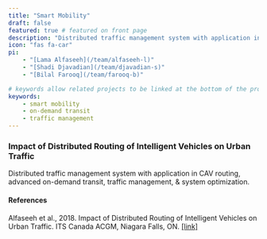 ```yaml
---
title: "Smart Mobility"
draft: false
featured: true # featured on front page
description: "Distributed traffic management system with application in CAV routing, advanced on-demand transit, traffic management, & system optimization."
icon: "fas fa-car"
pi:
    - "[Lama Alfaseeh](/team/alfaseeh-l)"
    - "[Shadi Djavadian](/team/djavadian-s)"
    - "[Bilal Farooq](/team/farooq-b)"

# keywords allow related projects to be linked at the bottom of the project page
keywords:
    - smart mobility
    - on-demand transit
    - traffic management
---
```

<!-- content body -->
### Impact of Distributed Routing of Intelligent Vehicles on Urban Traffic

Distributed traffic management system with application in CAV routing, advanced on-demand transit, traffic management, & system optimization.

#### References

Alfaseeh et al., 2018. Impact of Distributed Routing of Intelligent Vehicles on Urban Traffic. ITS Canada ACGM, Niagara Falls, ON. [[link]](e2ecav2018.pdf)
